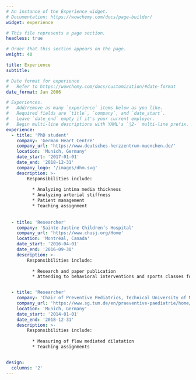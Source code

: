```yaml
---
# An instance of the Experience widget.
# Documentation: https://wowchemy.com/docs/page-builder/
widget: experience

# This file represents a page section.
headless: true

# Order that this section appears on the page.
weight: 40

title: Experience
subtitle:

# Date format for experience
#   Refer to https://wowchemy.com/docs/customization/#date-format
date_format: Jan 2006

# Experiences.
#   Add/remove as many `experience` items below as you like.
#   Required fields are `title`, `company`, and `date_start`.
#   Leave `date_end` empty if it's your current employer.
#   Begin multi-line descriptions with YAML's `|2-` multi-line prefix.
experience:
  - title: 'PhD student'
    company: 'German Heart Centre'
    company_url: 'https://www.deutsches-herzzentrum-muenchen.de/'
    location: 'Munich, Germany'
    date_start: '2017-01-01'
    date_end: '2018-12-31'
    company_logo: '/images/dhm.svg'
    description: >-
        Responsibilities include:
        
          * Analyzing intima media thickness 
          * Analyzing arterial stiffness
          * Patient management 
          * Teaching assignment
        
        
  - title: 'Researcher'
    company: 'Sainte-Justine Children’s Hospital'
    company_url: 'https://www.chusj.org/Home'
    location: 'Montréal, Canada'
    date_start: '2016-04-01'
    date_end: '2016-09-30'
    description: >-
        Responsibilities include:
        
          * Research and paper publication 
          * Attending to behavioral interventions and sports classes for overweight and obese children and teenagers


  - title: 'Researcher'
    company: 'Chair of Preventive Pediatrics, Technical University of Munich'
    company_url: 'https://www.sg.tum.de/en/praeventive-paediatrie/home/'
    location: 'Munich, Germany'
    date_start: '2014-01-01'
    date_end: '2018-12-31'
    description: >-
        Responsibilities include:
        
          * Measuring of flow mediated dilatation 
          * Teaching assignments


design:
  columns: '2'
---
```

